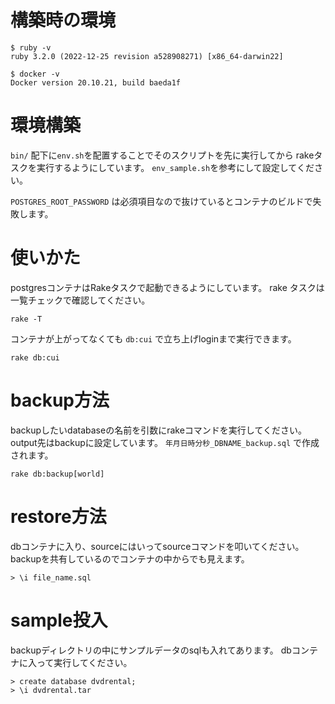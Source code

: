 # 構築時の環境

```
$ ruby -v
ruby 3.2.0 (2022-12-25 revision a528908271) [x86_64-darwin22]

$ docker -v
Docker version 20.10.21, build baeda1f
```

# 環境構築
`bin/` 配下に`env.sh`を配置することでそのスクリプトを先に実行してから
rakeタスクを実行するようにしています。
`env_sample.sh`を参考にして設定してください。

`POSTGRES_ROOT_PASSWORD` は必須項目なので抜けているとコンテナのビルドで失敗します。

# 使いかた
postgresコンテナはRakeタスクで起動できるようにしています。
rake タスクは一覧チェックで確認してください。
```
rake -T
```

コンテナが上がってなくても `db:cui` で立ち上げloginまで実行できます。
```
rake db:cui
```

# backup方法
backupしたいdatabaseの名前を引数にrakeコマンドを実行してください。
output先はbackupに設定しています。
`年月日時分秒_DBNAME_backup.sql` で作成されます。

```
rake db:backup[world]
```
# restore方法
dbコンテナに入り、sourceにはいってsourceコマンドを叩いてください。
backupを共有しているのでコンテナの中からでも見えます。
```
> \i file_name.sql
```

# sample投入
backupディレクトリの中にサンプルデータのsqlも入れてあります。
dbコンテナに入って実行してください。
```
> create database dvdrental;
> \i dvdrental.tar
```
